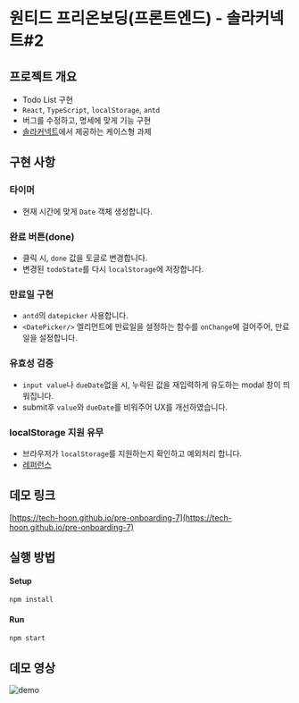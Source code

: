 # 원티드 프리온보딩(프론트엔드) - 솔라커넥트#2

## 프로젝트 개요

- Todo List 구현
- `React`, `TypeScript`, `localStorage`, `antd`
- 버그를 수정하고, 명세에 맞게 기능 구현
- [솔라커넥트](https://www.solarconnect.kr/)에서 제공하는 케이스형 과제

## 구현 사항

### 타이머

- 현재 시간에 맞게 `Date` 객체 생성합니다.

### 완료 버튼(done)

- 클릭 시, `done` 값을 토글로 변경합니다.
- 변경된 `todoState`를 다시 `localStorage`에 저장합니다.

### 만료일 구현

- `antd`의 `datepicker` 사용합니다.
- `<DatePicker/>` 엘리먼트에 만료일을 설정하는 함수를 `onChange`에 걸어주어, 만료일을 설정합니다.

### 유효성 검증

- `input value`나 `dueDate`없을 시, 누락된 값을 재입력하게 유도하는 modal 창이 띄워집니다.
- submit후 `value`와 `dueDate`를 비워주어 UX를 개선하였습니다.

### localStorage 지원 유무

- 브라우저가 `localStorage`를 지원하는지 확인하고 예외처리 합니다.
- [레퍼런스](https://developer.mozilla.org/ko/docs/Web/API/Web_Storage_API/Using_the_Web_Storage_API)

## 데모 링크

[https://tech-hoon.github.io/pre-onboarding-7](https://tech-hoon.github.io/pre-onboarding-7)

## 실행 방법

#### Setup

`npm install`

#### Run

`npm start`

## 데모 영상

![demo](https://user-images.githubusercontent.com/19265753/130488194-20427391-e74e-41eb-a09c-30b362ddeb90.gif)
